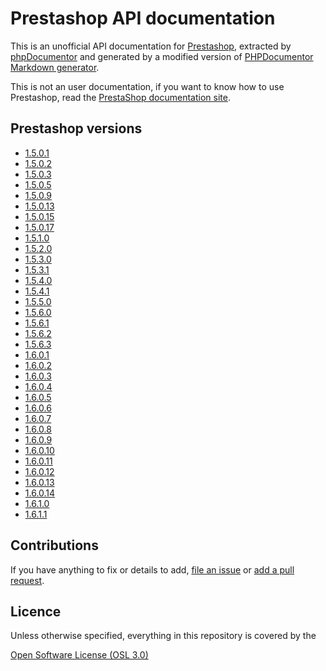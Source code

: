 # Prestashop API documentation

This is an unofficial API documentation for [Prestashop](https://github.com/PrestaShop/PrestaShop/), extracted by [phpDocumentor](https://github.com/phpDocumentor/phpDocumentor2) and generated by a modified version of [PHPDocumentor Markdown generator](https://github.com/evert/phpdoc-md).

This is not an user documentation, if you want to know how to use Prestashop, read the [PrestaShop documentation site](http://doc.prestashop.com/).

## Prestashop versions

* [1.5.0.1](1.5.0.1/Home.md)
* [1.5.0.2](1.5.0.2/Home.md)
* [1.5.0.3](1.5.0.3/Home.md)
* [1.5.0.5](1.5.0.5/Home.md)
* [1.5.0.9](1.5.0.9/Home.md)
* [1.5.0.13](1.5.0.13/Home.md)
* [1.5.0.15](1.5.0.15/Home.md)
* [1.5.0.17](1.5.0.17/Home.md)
* [1.5.1.0](1.5.1.0/Home.md)
* [1.5.2.0](1.5.2.0/Home.md)
* [1.5.3.0](1.5.3.0/Home.md)
* [1.5.3.1](1.5.3.1/Home.md)
* [1.5.4.0](1.5.4.0/Home.md)
* [1.5.4.1](1.5.4.1/Home.md)
* [1.5.5.0](1.5.5.0/Home.md)
* [1.5.6.0](1.5.6.0/Home.md)
* [1.5.6.1](1.5.6.1/Home.md)
* [1.5.6.2](1.5.6.2/Home.md)
* [1.5.6.3](1.5.6.3/Home.md)
* [1.6.0.1](1.6.0.1/Home.md)
* [1.6.0.2](1.6.0.2/Home.md)
* [1.6.0.3](1.6.0.3/Home.md)
* [1.6.0.4](1.6.0.4/Home.md)
* [1.6.0.5](1.6.0.5/Home.md)
* [1.6.0.6](1.6.0.6/Home.md)
* [1.6.0.7](1.6.0.7/Home.md)
* [1.6.0.8](1.6.0.8/Home.md)
* [1.6.0.9](1.6.0.9/Home.md)
* [1.6.0.10](1.6.0.10/Home.md)
* [1.6.0.11](1.6.0.11/Home.md)
* [1.6.0.12](1.6.0.12/Home.md)
* [1.6.0.13](1.6.0.13/Home.md)
* [1.6.0.14](1.6.0.14/Home.md)
* [1.6.1.0](1.6.1.0/Home.md)
* [1.6.1.1](1.6.1.1/Home.md)

## Contributions

If you have anything to fix or details to add, [file an issue](http://github.com/Shagshag/prestashop-documentation/issues) or [add a pull request](http://github.com/Shagshag/prestashop-documentation/pulls).

## Licence

Unless otherwise specified, everything in this repository is covered by the 

[Open Software License (OSL 3.0)](http://opensource.org/licenses/OSL-3.0)
